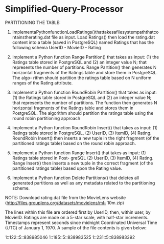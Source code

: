 # Simplified-Query-Processor

PARTITIONING THE TABLE:

1. ImplementaPythonfunctionLoadRatings()thattakesafilesystempaththatcontainstherating.dat file as input. Load Ratings() then      load the rating.dat content into a table (saved in PostgreSQL) named Ratings that has the following schema
                                          UserID - MovieID - Rating

2. Implement a Python function Range Partition() that takes as input: (1) the Ratings table stored in PostgreSQL and (2) an      integer value N; that represents the number of partitions. Range Partition() then generates N horizontal fragments of the      Ratings table and store them in PostgreSQL. The algo- rithm should partition the ratings table based on N uniform ranges of    the Rating attribute.

3. Implement a Python function RoundRobin Partition() that takes as input: (1) the Ratings table stored in PostgreSQL and (2)    an integer value N; that represents the number of partitions. The function then generates N horizontal fragments of the        Ratings table and stores them in PostgreSQL. The algorithm should partition the ratings table using the round robin            partitioning approach

4. Implement a Python function RoundRobin Insert() that takes as input: (1) Ratings table stored in PostgreSQL, (2) UserID,      (3) ItemID, (4) Rating. RoundRobin Insert() then inserts a new tuple in the right fragment (of the partitioned ratings        table) based on the round robin approach.

5. Implement a Python function Range Insert() that takes as input: (1) Ratings table stored in Post- greSQL (2) UserID, (3)      ItemID, (4) Rating. Range Insert() then inserts a new tuple in the correct fragment (of the partitioned ratings table)        based upon the Rating value.

6. Implement a Python function Delete Partitions() that deletes all generated partitions as well as any metadata related to      the partitioning scheme.

NOTE: Download rating.dat file from the MovieLens website (http://files.grouplens.org/datasets/movielens/ml- 10m.zip)

The lines within this file are ordered first by UserID, then, within user, by MovieID. Ratings are made on a 5-star scale, with half-star increments. Timestamps represent seconds since midnight Coordinated Universal Time (UTC) of January 1, 1970. A sample of the file contents is given below: 

1::122::5::838985046 
1::185::5::838983525 
1::231::5::838983392
                                                                      
                                                                      
                                                                 
